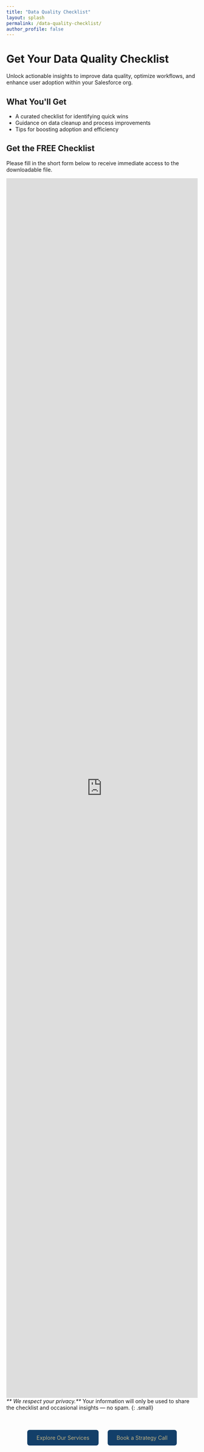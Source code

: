 ```yaml
---
title: "Data Quality Checklist"
layout: splash
permalink: /data-quality-checklist/
author_profile: false
---
```


# Get Your Data Quality Checklist

Unlock actionable insights to improve data quality, optimize workflows, and enhance user adoption within your Salesforce org.

## What You'll Get
- A curated checklist for identifying quick wins
- Guidance on data cleanup and process improvements
- Tips for boosting adoption and efficiency

## Get the FREE Checklist

Please fill in the short form below to receive immediate access to the downloadable file.
<div style="position: relative; height:80dvh; overflow:auto;"> 
  <iframe 
    src="https://app.formbricks.com/s/cmaucfsp52a8oss0143qaeti4?embed=true" 
    frameborder="0" style="position: absolute; left:0; top:0; width:100%; height:100%; border:0;">
  </iframe>
</div>
<cite>** We respect your privacy.**</cite> Your information will only be used to share the checklist and occasional insights — no spam.
{: .small}
<br>
<div style="margin-top: 40px; text-align: center;">
  <a href="https://www.loveunited.solutions/our-services" style="display: inline-block; margin: 10px; padding: 12px 24px; background-color: #133f69; color: #c2b280; border-radius: 6px; text-decoration: none;">
    Explore Our Services
  </a>
  <a href="https://calendar.app.google/KtFfzRHRmS41CmtZ7" style="display: inline-block; margin: 10px; padding: 12px 24px; background-color: #133f69; color: #c2b280; border-radius: 6px; text-decoration: none;">
    Book a Strategy Call
  </a>
</div>
